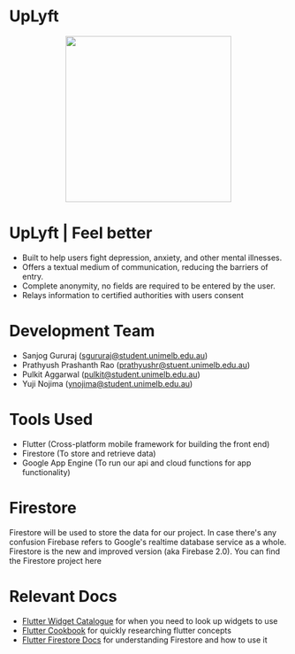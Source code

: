 # UpLyft

<p align = "center">
<img width ="300" src = "/Users/sanjogururaj47/Downloads/uplyft.jpeg"/>
</p>


# UpLyft | Feel better
- Built to help users fight depression, anxiety, and other mental illnesses.
- Offers a textual medium of communication, reducing the barriers of entry.
- Complete anonymity, no fields are required to be entered by the user.
- Relays information to certified authorities with users consent



# Development Team
- Sanjog Gururaj (sgururaj@student.unimelb.edu.au)
- Prathyush Prashanth Rao (prathyushr@stuent.unimelb.edu.au)
- Pulkit Aggarwal (pulkit@student.unimelb.edu.au)
- Yuji Nojima (ynojima@student.unimelb.edu.au)

# Tools Used
- Flutter (Cross-platform mobile framework for building the front end)
- Firestore (To store and retrieve data)
- Google App Engine (To run our api and cloud functions for app functionality)

# Firestore
Firestore will be used to store the data for our project. 
In case there's any confusion Firebase refers to Google's realtime database service as a whole. Firestore is the new and improved version (aka Firebase 2.0).
You can find the Firestore project here

# Relevant Docs
- [Flutter Widget Catalogue](https://flutter.dev/docs/development/ui/widgets) for when you need to look up widgets to use
- [Flutter Cookbook](https://flutter.dev/docs/cookbook) for quickly researching flutter concepts 
- [Flutter Firestore Docs](https://firebase.google.com/docs/firestore) for understanding Firestore and how to use it


